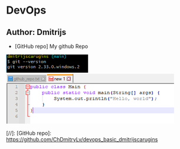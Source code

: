 # DevOps

## Author: Dmitrijs

- [GitHub repo] My github Repo

![git version Windows](/git_repos/module_1/pics/git.PNG "git")
![Java Code](/git_repos/module_1/pics/java.PNG "java")

[//]:
	[GitHub repo]: <https://github.com/ChDmitryLv/devops_basic_dmitrijscarugins>